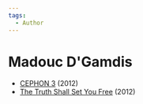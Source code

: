 ```yaml
---
tags:
  - Author
---
```


# Madouc D'Gamdis

- [CEPHON 3](./chephon3.md) (2012)
- [The Truth Shall Set You Free](./thetruthshallsetyoufree.md) (2012)